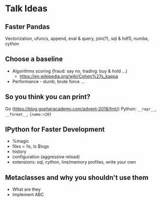 # Talk Ideas

## Faster Pandas


Vectorization, ufuncs, append, eval & query, join(?), sql & hdf5, numba, cython

## Choose a baseline

- Algorithms scoring (fraud: say no, trading: buy & hold ...)
    - https://en.wikipedia.org/wiki/Cohen%27s_kappa
- Performance - dumb, brute force ...

## So you think you can print?

Go (https://blog.gopheracademy.com/advent-2018/fmt/)
Python: `__repr__`, `__format__`, `{name:<20}`

## IPython for Faster Development
- %magic
- files = !ls, ls $logs
- history
- configuration (aggressive reload)
- extensions: sql, cython, line/memory profiles, write your own

## Metaclasses and why you shouldn't use them
- What are they
- Implement ABC
